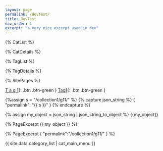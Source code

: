 ```yaml
---
layout: page
permalink: /devtest/
title: DevTest
nav_order: 1
excerpt: "a very nice excerpt used in dev"
---
```

{% CatList %}

{% CatDetails %}

{% TagList %}

{% TagDetails %}

{% SitePages %}

[T a g 1](http://localhost:4000/tag-info?tag=t%20a%20g%201){: .btn .btn-green }
[Tag1](http://localhost:4000/tag-info?tag=tag1){: .btn .btn-green }

{%assign s = "/collection1/g11/" %}
{% capture json_string %}
{
    "permalink": "{{ s }}"
}
{% endcapture %}

{% assign my_object = json_string | json_string_to_object %}
{{my_object}}

{% PageExcerpt {{ my_object }} %}

{% 
    PageExcerpt {
        "permalink":"/collection1/g11/"
    } 
%}

{{ site.data.category_list | cat_main_menu }}

